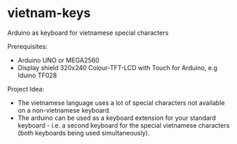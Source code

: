 # vietnam-keys
Arduino as keyboard for vietnamese special characters

Prerequisites:
- Arduino UNO or MEGA2560
- Display shield 320x240 Colour-TFT-LCD with Touch for Arduino, e.g Iduino TF028

Project Idea:
- The vietnamese language uses a lot of special characters not available on a non-vietnamese keyboard.
- The arduino can be used as a keyboard extension for your standard keyboard - i.e. a second keyboard for the special vietnamese characters (both keyboards being used simultaneously).


